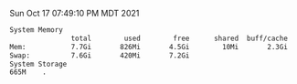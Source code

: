 Sun Oct 17 07:49:10 PM MDT 2021
```bash
System Memory
               total        used        free      shared  buff/cache   available
Mem:           7.7Gi       826Mi       4.5Gi        10Mi       2.3Gi       6.4Gi
Swap:          7.6Gi       420Mi       7.2Gi
System Storage
665M	.
```
